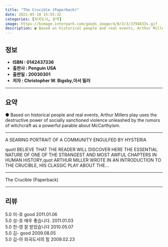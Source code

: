 ```yaml
---
title: "The Crucible (Paperback)"
date: 2021-05-18 15:55:32
categories: [외국도서, 문학]
image: https://bimage.interpark.com/goods_image/4/8/3/3/3794833s.gif
description: ● Based on historical people and real events, Arthur Millers play uses the destructive power of socially sanctioned violence unleashed by the rumors of witchcr
---
```


## **정보**

- **ISBN : 0142437336**
- **출판사 : Penguin USA**
- **출판일 : 20030301**
- **저자 : Christopher W. Bigsby,아서 밀러**

------



## **요약**

●  Based on historical people and real events, Arthur Millers play uses the destructive power of socially sanctioned violence unleashed by the rumors of witchcraft as a powerful parable about McCarthyism.

------

A SEARING PORTRAIT OF A COMMUNITY ENGULFED BY HYSTERIA

quotI BELIEVE THAT THE READER WILL DISCOVER HERE THE ESSENTIAL NATURE OF ONE OF THE STRANGEST AND MOST AWFUL CHAPTERS IN HUMAN HISTORY,quot ARTHUR MILLER WROTE IN AN INTRODUCTION TO THE CRUCIBLE, HIS CLASSIC PLAY ABOUT THE... 

------


The Crucible (Paperback) 

------


## **리뷰** 

5.0 이-호 good 2011.01.06 <br/>5.0 성-호 매우 좋습니다. 2011.01.03 <br/>5.0 천-영 잘 받았습니다 2010.05.07 <br/>5.0 김- good 2009.08.05 <br/>5.0 김-아 외국도서의 힘 2009.02.23 <br/>